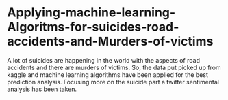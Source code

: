 # Applying-machine-learning-Algoritms-for-suicides-road-accidents-and-Murders-of-victims
A lot of suicides are happening in the world with the aspects of road accidents and there are murders of victims. So, the data put picked up from kaggle and machine learning algorithms have been applied for the best prediction analysis. Focusing more on the suicide part a twitter sentimental analysis has been taken.

